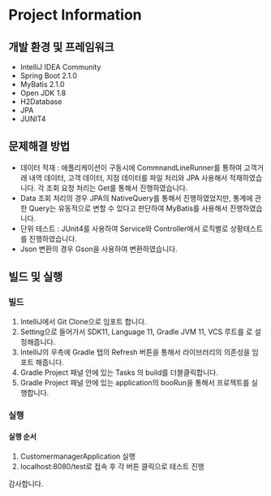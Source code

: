 # Project Information

## 개발 환경 및 프레임워크
* IntelliJ IDEA Community
* Spring Boot 2.1.0
* MyBatis 2.1.0
* Open JDK 1.8
* H2Database
* JPA
* JUNIT4

## 문제해결 방법

* 데이터 적재 : 애플리케이션이 구동시에 CommnandLineRunner를 통하여 고객거래 내역 데이터, 고객 데이터, 지점 데이터를 파일 처리와 JPA 사용해서 적재하였습니다.
각 조회 요청 처리는 Get를 통해서 진행하였습니다.
* Data 조회 처리의 경우 JPA의 NativeQuery를 통해서 진행하였었지만, 통계에 관한 Query는 유동적으로 변할 수 있다고 판단하여 MyBatis를 사용해서 진행하였습니다.
* 단위 테스트 : JUnit4를 사용하여 Service와 Controller에서 로직별로 상황테스트를 진행하였습니다.
* Json 변환의 경우 Gson을 사용하여 변환하였습니다.

## 빌드 및 실행

### 빌드

1. IntelliJ에서 Git Clone으로 임포트 합니다.
2. Setting으로 들어가서 SDK11, Language 11, Gradle JVM 11, VCS 루트를 <None>로 설정해줍니다.
3. IntelliJ의 우측에 Gradle 탭의 Refresh 버튼을 통해서 라이브러리의 의존성을 임포트 해줍니다.
4. Gradle Project 패널 안에 있는 Tasks 의 build를 더블클릭합니다.
5. Gradle Project 패널 안에 있는 application의 booRun을 통해서 프로젝트를 실행합니다.

### 실행

#### 실행 순서
1. CustomermanagerApplication 실행
2. localhost:8080/test로 접속 후 각 버튼 클릭으로 테스트 진행

감사합니다.
